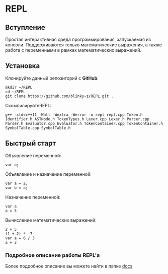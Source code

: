 # REPL

## Вступление
Простая интерактивная среда программирования, запускаемая из консоли. Поддерживаются только математические выражения, а также работа
с переменными в рамках математических выражений.

## Установка

Клонируйте данный репозиторий с **GitHub**:

```
mkdir ~/REPL
cd ~/REPL
git clone https://github.com/blinky-z/REPL.git .
```

СкомпилируйтеREPL:
```
g++ -std=c++11 -Wall -Wextra -Werror -o repl repl.cpp Token.h Identifier.h ASTNode.h TokenTypes.h Lexer.cpp Lexer.h Parser.cpp Parser.h Evaluator.cpp Evaluator.h TokenContainer.cpp TokenContainer.h SymbolTable.cpp SymbolTable.h
```

## Быстрый старт

Объявление переменной:
```
var a;
```

Объявление и назначение переменной:
```
var a = 2;
var b = a;
```

Назначение переменной:
```
var a
a = 5
```

Вычисление математических выражений:
```
2 + 5
(1 + 2) * -7
var a = 6 / 3
a + 3
```

### Подробное описание работы REPL'а
Более подробное описание вы можете найти в папке [docs](https://github.com/blinky-z/REPL/tree/master/docs/ru)